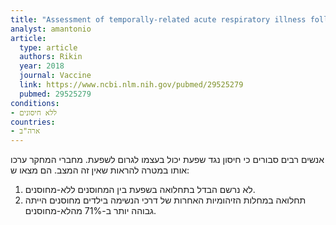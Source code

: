 ```yaml
---
title: "Assessment of temporally-related acute respiratory illness following influenza vaccination. "
analyst: amantonio
article:
  type: article
  authors: Rikin
  year: 2018
  journal: Vaccine
  link: https://www.ncbi.nlm.nih.gov/pubmed/29525279
  pubmed: 29525279
conditions:
- ללא חיסונים
countries:
- ארה"ב
---
```


אנשים רבים סבורים כי חיסון נגד שפעת יכול בעצמו לגרום לשפעת. מחברי המחקר ערכו אותו במטרה להראות שאין זה המצב. הם מצאו ש:
1) לא נרשם הבדל בתחלואה בשפעת בין המחוסנים ללא-מחוסנים.
2) תחלואה במחלות הזיהומיות האחרות של דרכי הנשימה בילדים מחוסנים הייתה גבוהה יותר ב-71% מהלא-מחוסנים.
